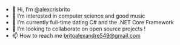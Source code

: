 - 👋 Hi, I’m @alexcrisbrito
- 👀 I’m interested in computer science and good music
- 🌱 I’m currently full-time dating C# and the .NET Core Framework
- 💞️ I’m looking to collaborate on open source projects !
- 📫 How to reach me britoalexandre549@gmail.com

<!---
alexcrisbrito/alexcrisbrito is a ✨ special ✨ repository because its `README.md` (this file) appears on your GitHub profile.
You can click the Preview link to take a look at your changes.
--->
